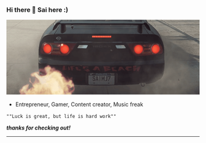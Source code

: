 ### Hi there 👋 Sai here :)

![image](https://github.com/sapa17/sapa17/blob/master/ns.gif)

- Entrepreneur, Gamer, Content creator, Music freak


```
""Luck is great, but life is hard work""
```

***thanks for checking out!***

---
